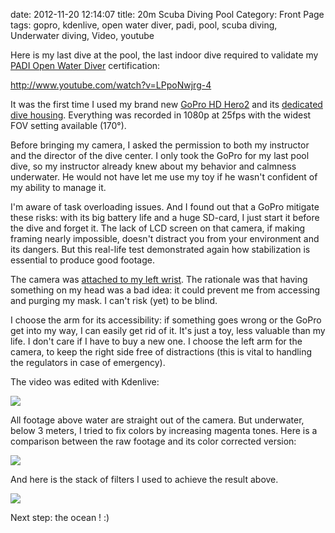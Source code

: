 date: 2012-11-20 12:14:07
title: 20m Scuba Diving Pool
Category: Front Page
tags: gopro, kdenlive, open water diver, padi, pool, scuba diving, Underwater diving, Video, youtube

Here is my last dive at the pool, the last indoor dive required to validate my [PADI Open Water Diver](http://www.amazon.com/gp/product/B003JX0AUK/ref=as_li_ss_tl?ie=UTF8&camp=1789&creative=390957&creativeASIN=B003JX0AUK&linkCode=as2&tag=kevideld-20) certification:



http://www.youtube.com/watch?v=LPpoNwjrg-4

It was the first time I used my brand new [GoPro HD Hero2](http://www.amazon.com/gp/product/B005WY3TI4/ref=as_li_ss_tl?ie=UTF8&camp=1789&creative=390957&creativeASIN=B005WY3TI4&linkCode=as2&tag=kevideld-20) and its [dedicated dive housing](http://www.amazon.com/gp/product/B0090A5P0Q/ref=as_li_ss_tl?ie=UTF8&camp=1789&creative=390957&creativeASIN=B0090A5P0Q&linkCode=as2&tag=kevideld-20). Everything was recorded in 1080p at 25fps with the widest FOV setting available (170°).





Before bringing my camera, I asked the permission to both my instructor and the director of the dive center. I only took the GoPro for my last pool dive, so my instructor already knew about my behavior and calmness underwater. He would not have let me use my toy if he wasn't confident of my ability to manage it.

I'm aware of task overloading issues. And I found out that a GoPro mitigate these risks: with its big battery life and a huge SD-card, I just start it before the dive and forget it. The lack of LCD screen on that camera, if making framing nearly impossible, doesn't distract you from your environment and its dangers. But this real-life test demonstrated again how stabilization is essential to produce good footage.

The camera was [attached to my left wrist](http://www.amazon.com/gp/product/B0047I1S02/ref=as_li_ss_tl?ie=UTF8&camp=1789&creative=390957&creativeASIN=B0047I1S02&linkCode=as2&tag=kevideld-20). The rationale was that having something on my head was a bad idea: it could prevent me from accessing and purging my mask. I can't risk (yet) to be blind.



I choose the arm for its accessibility: if something goes wrong or the GoPro get into my way, I can easily get rid of it. It's just a toy, less valuable than my life. I don't care if I have to buy a new one. I choose the left arm for the camera, to keep the right side free of distractions (this is vital to handling the regulators in case of emergency).

The video was edited with Kdenlive:

![](/uploads/2012/kdenlive.jpg)

All footage above water are straight out of the camera. But underwater, below 3 meters, I tried to fix colors by increasing magenta tones. Here is a comparison between the raw footage and its color corrected version:

![](/uploads/2012/underwater-color-correction-before-after.jpg)

And here is the stack of filters I used to achieve the result above.

![](/uploads/2012/underwater-color-correction-filters.jpg)

Next step: the ocean ! :)
